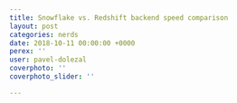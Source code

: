 ```yaml
---
title: Snowflake vs. Redshift backend speed comparison
layout: post
categories: nerds
date: 2018-10-11 00:00:00 +0000
perex: ''
user: pavel-dolezal
coverphoto: ''
coverphoto_slider: ''

---
```

